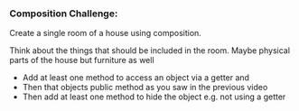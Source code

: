 ### Composition Challenge:

Create a single room of a house using composition.

Think about the things that should be included in the room.
Maybe physical parts of the house but furniture as well

 - Add at least one method to access an object via a getter and
 - Then that objects public method as you saw in the previous video
 - Then add at least one method to hide the object e.g. not using a getter

